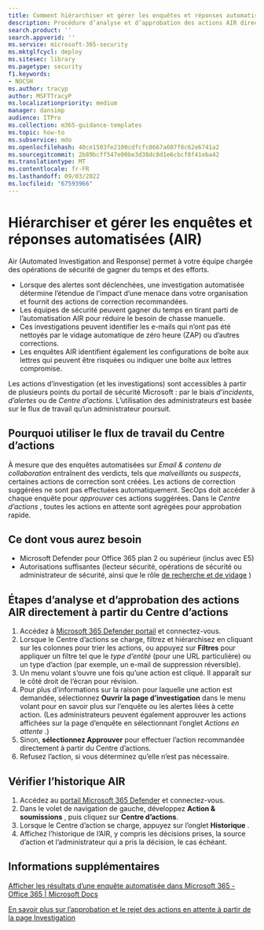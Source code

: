 ```yaml
---
title: Comment hiérarchiser et gérer les enquêtes et réponses automatisées (AIR).
description: Procédure d’analyse et d’approbation des actions AIR directement à partir du Centre d’actions. Lorsque des alertes sont déclenchées, l’analyse automatisée et la réponse (AIR) détermine l’étendue de l’impact d’une menace dans votre organisation et fournit des actions de correction recommandées.
search.product: ''
search.appverid: ''
ms.service: microsoft-365-security
ms.mktglfcycl: deploy
ms.sitesec: library
ms.pagetype: security
f1.keywords:
- NOCSH
ms.author: tracyp
author: MSFTTracyP
ms.localizationpriority: medium
manager: dansimp
audience: ITPro
ms.collection: m365-guidance-templates
ms.topic: how-to
ms.subservice: mdo
ms.openlocfilehash: 40ce1503fe2100cdfcfc8667a607f8c62e6741a2
ms.sourcegitcommit: 2b89bcff547e00be3d38dc8d1e6cbcf8f41eba42
ms.translationtype: MT
ms.contentlocale: fr-FR
ms.lasthandoff: 09/03/2022
ms.locfileid: "67593966"
---
```

# <a name="prioritize-and-manage-automated-investigations-and-response-air"></a>Hiérarchiser et gérer les enquêtes et réponses automatisées (AIR)

Air (Automated Investigation and Response) permet à votre équipe chargée des opérations de sécurité de gagner du temps et des efforts.

- Lorsque des alertes sont déclenchées, une investigation automatisée détermine l’étendue de l’impact d’une menace dans votre organisation et fournit des actions de correction recommandées.
- Les équipes de sécurité peuvent gagner du temps en tirant parti de l’automatisation AIR pour réduire le besoin de chasse manuelle.
- Ces investigations peuvent identifier les e-mails qui n’ont pas été nettoyés par le vidage automatique de zéro heure (ZAP) ou d’autres corrections.
- Les enquêtes AIR identifient également les configurations de boîte aux lettres qui peuvent être risquées ou indiquer une boîte aux lettres compromise.

Les actions d’investigation (et les investigations) sont accessibles à partir de plusieurs points du portail de sécurité Microsoft : par le biais *d’incidents*, *d’alertes* ou de *Centre d’actions*. L’utilisation des administrateurs est basée sur le flux de travail qu’un administrateur poursuit.

## <a name="why-use-the-action-center-workflow"></a>Pourquoi utiliser le flux de travail du Centre d’actions

À mesure que des enquêtes automatisées sur *Email & contenu de collaboration* entraînent des verdicts, tels que *malveillants* ou *suspects*, certaines actions de correction sont créées. Les actions de correction suggérées ne sont pas effectuées automatiquement. SecOps doit accéder à chaque enquête pour *approuver* ces actions suggérées. Dans le *Centre d’actions* , toutes les actions en attente sont agrégées pour approbation rapide.

## <a name="what-youll-need"></a>Ce dont vous aurez besoin

- Microsoft Defender pour Office 365 plan 2 ou supérieur (inclus avec E5)
- Autorisations suffisantes (lecteur sécurité, opérations de sécurité ou administrateur de sécurité, ainsi que le rôle [de recherche et de vidage](../permissions-microsoft-365-security-center.md) )

## <a name="steps-to-analyze-and-approve-air-actions-directly-from-the-action-center"></a>Étapes d’analyse et d’approbation des actions AIR directement à partir du Centre d’actions

1. Accédez à [Microsoft 365 Defender portail](https://security.microsoft.com/action-center) et connectez-vous.
2. Lorsque le Centre d’actions se charge, filtrez et hiérarchisez en cliquant sur les colonnes pour trier les actions, ou appuyez sur **Filtres** pour appliquer un filtre tel que le *type d’entité* (pour une URL particulière) ou un type d’action (par exemple, un e-mail de suppression réversible).
3. Un menu volant s’ouvre une fois qu’une action est cliqué. Il apparaît sur le côté droit de l’écran pour révision.
4. Pour plus d’informations sur la raison pour laquelle une action est demandée, sélectionnez **Ouvrir la page d’investigation** dans le menu volant pour en savoir plus sur l’enquête ou les alertes liées à cette action. (Les administrateurs peuvent également approuver les actions affichées sur la page d’enquête en sélectionnant l’onglet *Actions en attente* .)
5. Sinon, **sélectionnez Approuver** pour effectuer l’action recommandée directement à partir du Centre d’actions.
6. Refusez l’action, si vous déterminez qu’elle n’est pas nécessaire.

## <a name="check-air-history"></a>Vérifier l’historique AIR

1. Accédez au [portail Microsoft 365 Defender](https://security.microsoft.com) et connectez-vous.
2. Dans le volet de navigation de gauche, développez **Action & soumissions** , puis cliquez sur **Centre d’actions**.
3. Lorsque le Centre d’action se charge, appuyez sur l’onglet **Historique** .
4. Affichez l’historique de l’AIR, y compris les décisions prises, la source d’action et l’administrateur qui a pris la décision, le cas échéant.

## <a name="more-information"></a>Informations supplémentaires

[Afficher les résultats d’une enquête automatisée dans Microsoft 365 - Office 365 | Microsoft Docs](../air-view-investigation-results.md)

[En savoir plus sur l’approbation et le rejet des actions en attente à partir de la page Investigation](../air-review-approve-pending-completed-actions.md)
